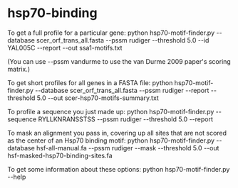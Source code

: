 hsp70-binding
=============

To get a full profile for a particular gene:
python hsp70-motif-finder.py --database scer_orf_trans_all.fasta --pssm rudiger --threshold 5.0 --id YAL005C --report --out ssa1-motifs.txt

(You can use --pssm vandurme to use the van Durme 2009 paper's scoring matrix.)

To get short profiles for all genes in a FASTA file:
python hsp70-motif-finder.py --database scer_orf_trans_all.fasta --pssm rudiger --report --threshold 5.0 --out scer-hsp70-motifs-summary.txt

To profile a sequence you just made up:
python hsp70-motif-finder.py --sequence RYLLKNRANSSTSS --pssm rudiger --threshold 5.0 --report

To mask an alignment you pass in, covering up all sites that are not scored as the center of an Hsp70 binding motif:
python hsp70-motif-finder.py --database hsf-all-manual.fa --pssm rudiger --mask --threshold 5.0 --out hsf-masked-hsp70-binding-sites.fa

To get some information about these options:
python hsp70-motif-finder.py --help
